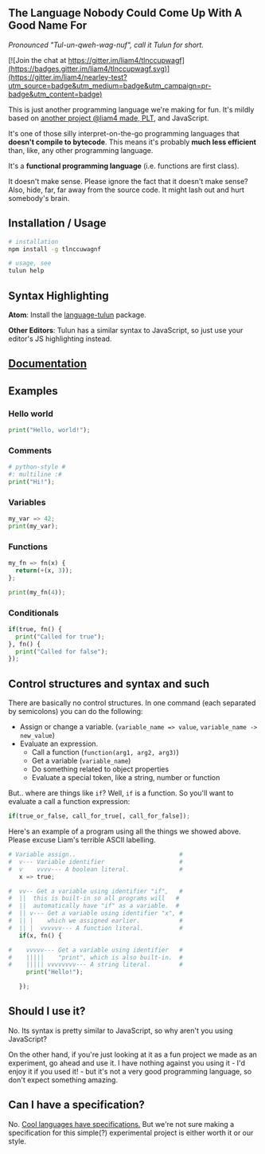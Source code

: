 ## The Language Nobody Could Come Up With A Good Name For
*Pronounced "Tul-un-qweh-wag-nuf", call it Tulun for short.*

[![Join the chat at https://gitter.im/liam4/tlnccupwagf](https://badges.gitter.im/liam4/tlnccupwagf.svg)](https://gitter.im/liam4/nearley-test?utm_source=badge&utm_medium=badge&utm_campaign=pr-badge&utm_content=badge)

This is just another programming language we're making for fun. It's mildly based on [another project @liam4 made, PLT](https://github.com/liam4/programming-language-thing), and JavaScript.

It's one of those silly interpret-on-the-go programming languages that **doesn't compile to bytecode**. This means it's probably **much less efficient** than, like, any other programming language.

It's a **functional programming language** (i.e. functions are first class).

It doesn't make sense. Please ignore the fact that it doesn't make sense? Also, hide, far, far away from the source code. It might lash out and hurt somebody's brain.

## Installation / Usage
```sh
# installation
npm install -g tlnccuwagnf

# usage, see
tulun help
```

## Syntax Highlighting
**Atom**: Install the [language-tulun](https://atom.io/packages/language-tulun) package.

**Other Editors**: Tulun has a similar syntax to JavaScript, so just use your editor's JS highlighting instead.

## [Documentation](https://github.com/liam4/tlnccuwagnf/wiki/)

## Examples

### Hello world
```python
print("Hello, world!");
```

### Comments
```python
# python-style #
#: multiline :#
print("Hi!");
```

### Variables
```python
my_var => 42;
print(my_var);
```

### Functions
```python
my_fn => fn(x) {
  return(+(x, 3));
};

print(my_fn(4));
```

### Conditionals
```python
if(true, fn() {
  print("Called for true");
}, fn() {
  print("Called for false");
});
```

## Control structures and syntax and such

There are basically no control structures. In one command (each separated by semicolons) you can do the following:

* Assign or change a variable. (`variable_name => value`, `variable_name -> new_value`)
* Evaluate an expression.
  * Call a function (`function(arg1, arg2, arg3)`)
  * Get a variable (`variable_name`)
  * Do something related to object properties
  * Evaluate a special token, like a string, number or function

But.. where are things like `if`? Well, `if` is a function. So you'll want to evaluate a call a function expression:

```python
if(true_or_false, call_for_true[, call_for_false]);
```

Here's an example of a program using all the things we showed above. Please excuse Liam's terrible ASCII labelling.

```python
# Variable assign..                             #
#  v--- Variable identifier                     #
#  v    vvvv--- A boolean literal.              #
   x => true;

#  vv-- Get a variable using identifier "if",   #
#  ||  this is built-in so all programs will   #
#  ||  automatically have "if" as a variable.  #
#  || v--- Get a variable using identifier "x", #
#  || |    which we assigned earlier.           #
#  || |  vvvvvv--- A function literal.          #
   if(x, fn() {

#    vvvvv--- Get a variable using identifier   #
#    |||||    "print", which is also built-in.  #
#    ||||| vvvvvvvv--- A string literal.        #
     print("Hello!");

   });
```

## Should I use it?

No. Its syntax is pretty similar to JavaScript, so why aren't you using JavaScript?

On the other hand, if you're just looking at it as a fun project we made as an experiment, go ahead and use it. I have nothing against you using it - I'd enjoy it if you used it! - but it's not a very good programming language, so don't expect something amazing.

## Can I have a specification?

No. [Cool languages have specifications.](http://www.ecma-international.org/publications/standards/Ecma-262.htm) But we're not sure making a specification for this simple(?) experimental project is either worth it or our style.
